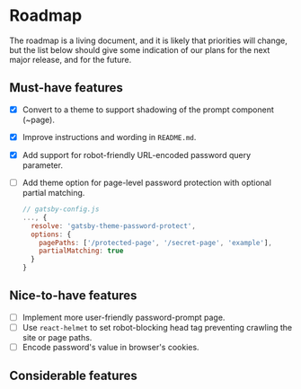 # Roadmap

The roadmap is a living document, and it is likely that priorities will change, but the list below should give some indication of our plans for the next major release, and for the future.

## Must-have features

- [x] Convert to a theme to support shadowing of the prompt component (~page).

- [x] Improve instructions and wording in `README.md`.

- [x] Add support for robot-friendly URL-encoded password query parameter.

- [ ] Add theme option for page-level password protection with optional partial matching.
  ```js
  // gatsby-config.js
  ..., {
    resolve: 'gatsby-theme-password-protect',
    options: {
      pagePaths: ['/protected-page', '/secret-page', 'example'],
      partialMatching: true
    }
  }
  ```

## Nice-to-have features

- [ ] Implement more user-friendly password-prompt page.
- [ ] Use `react-helmet` to set robot-blocking head tag preventing crawling the site or page paths.
- [ ] Encode password's value in browser's cookies.

## Considerable features
